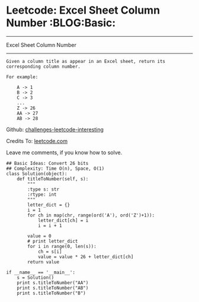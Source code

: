 # Leetcode: Excel Sheet Column Number     :BLOG:Basic:


---

Excel Sheet Column Number  

---

    Given a column title as appear in an Excel sheet, return its corresponding column number.
    
    For example:
    
        A -> 1
        B -> 2
        C -> 3
        ...
        Z -> 26
        AA -> 27
        AB -> 28

Github: [challenges-leetcode-interesting](https://github.com/DennyZhang/challenges-leetcode-interesting/tree/master/excel-sheet-column-number)  

Credits To: [leetcode.com](https://leetcode.com/problems/excel-sheet-column-number/description/)  

Leave me comments, if you know how to solve.  

    ## Basic Ideas: Convert 26 bits
    ## Complexity: Time O(n), Space, O(1)
    class Solution(object):
        def titleToNumber(self, s):
            """
            :type s: str
            :rtype: int
            """
            letter_dict = {}
            i = 1
            for ch in map(chr, range(ord('A'), ord('Z')+1)):
                letter_dict[ch] = i
                i = i + 1
    
            value = 0
            # print letter_dict
            for i in range(0, len(s)):
                ch = s[i]
                value = value * 26 + letter_dict[ch]
            return value
    
    if __name__ == '__main__':
        s = Solution()
        print s.titleToNumber("AA")
        print s.titleToNumber("AB")
        print s.titleToNumber("B")